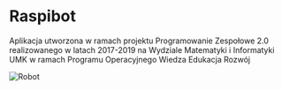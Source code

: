 # Raspibot
Aplikacja utworzona w ramach projektu Programowanie Zespołowe 2.0 realizowanego w latach 2017-2019 na Wydziale Matematyki i Informatyki UMK w ramach Programu Operacyjnego Wiedza Edukacja Rozwój

![Robot](https://octodex.github.com/images/yaktocat.png)
